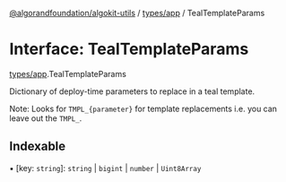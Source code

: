 [@algorandfoundation/algokit-utils](../index.md) / [types/app](../modules/types_app.md) / TealTemplateParams

# Interface: TealTemplateParams

[types/app](../modules/types_app.md).TealTemplateParams

Dictionary of deploy-time parameters to replace in a teal template.

Note: Looks for `TMPL_{parameter}` for template replacements i.e. you can leave out the `TMPL_`.

## Indexable

▪ [key: `string`]: `string` \| `bigint` \| `number` \| `Uint8Array`
